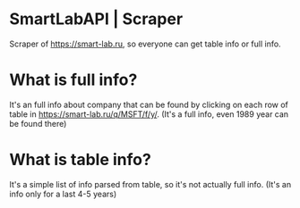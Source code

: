 # SmartLabAPI | Scraper

Scraper of https://smart-lab.ru, so everyone can get table info or full info.
  
# What is full info?
It's an full info about company that can be found by clicking on each row of table in https://smart-lab.ru/q/MSFT/f/y/. 
(It's a full info, even 1989 year can be found there)
  

# What is table info?
It's a simple list of info parsed from table, so it's  not actually full info. 
(It's an info only for a last 4-5 years)
